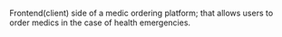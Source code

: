 Frontend(client) side of a medic ordering platform; that allows users to order medics in the case of health emergencies.